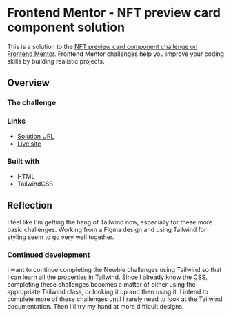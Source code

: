 # Frontend Mentor - NFT preview card component solution

This is a solution to the [NFT preview card component challenge on Frontend Mentor](https://www.frontendmentor.io/challenges/nft-preview-card-component-SbdUL_w0U). Frontend Mentor challenges help you improve your coding skills by building realistic projects.

## Overview

### The challenge

### Links

- [Solution URL](https://www.frontendmentor.io/solutions/learning-tailwind-4-r13fPzkUq)
- [Live site](https://lyons-frontend-mentor.github.io/nft-preview-card-component/)

### Built with

- HTML
- TailwindCSS

## Reflection

I feel like I'm getting the hang of Tailwind now, especially for these more basic challenges. Working from a Figma design and using Tailwind for styling seem to go very well together.

### Continued development

I want to continue completing the Newbie challenges using Tailwind so that I can learn all the properties in Tailwind. Since I already know the CSS, completing these challenges becomes a matter of either using the appropriate Tailwind class, or looking it up and then using it. I intend to complete more of these challenges until I rarely need to look at the Tailwind documentation. Then I'll try my hand at more difficult designs.
